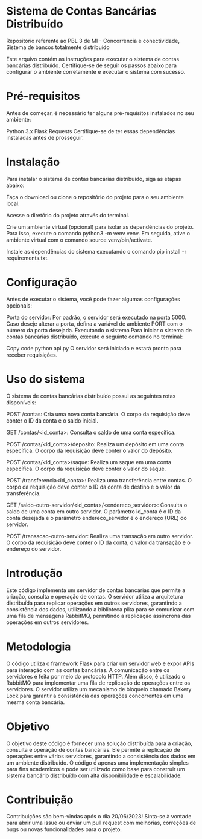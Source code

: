 # Sistema de Contas Bancárias Distribuído
Repositório referente ao PBL 3 de MI - Concorrência e conectividade, Sistema de bancos totalmente distribuído

Este arquivo contém as instruções para executar o sistema de contas bancárias distribuído. Certifique-se de seguir os passos abaixo para configurar o ambiente corretamente e executar o sistema com sucesso.

# Pré-requisitos
Antes de começar, é necessário ter alguns pré-requisitos instalados no seu ambiente:

Python 3.x
Flask
Requests
Certifique-se de ter essas dependências instaladas antes de prosseguir.

# Instalação
Para instalar o sistema de contas bancárias distribuído, siga as etapas abaixo:

Faça o download ou clone o repositório do projeto para o seu ambiente local.

Acesse o diretório do projeto através do terminal.

Crie um ambiente virtual (opcional) para isolar as dependências do projeto. Para isso, execute o comando python3 -m venv venv. Em seguida, ative o ambiente virtual com o comando source venv/bin/activate.

Instale as dependências do sistema executando o comando pip install -r requirements.txt.

# Configuração
Antes de executar o sistema, você pode fazer algumas configurações opcionais:

Porta do servidor: Por padrão, o servidor será executado na porta 5000. Caso deseje alterar a porta, defina a variável de ambiente PORT com o número da porta desejada.
Executando o sistema
Para iniciar o sistema de contas bancárias distribuído, execute o seguinte comando no terminal:

Copy code
python api.py
O servidor será iniciado e estará pronto para receber requisições.

# Uso do sistema
O sistema de contas bancárias distribuído possui as seguintes rotas disponíveis:

POST /contas: Cria uma nova conta bancária. O corpo da requisição deve conter o ID da conta e o saldo inicial.

GET /contas/<id_conta>: Consulta o saldo de uma conta específica.

POST /contas/<id_conta>/deposito: Realiza um depósito em uma conta específica. O corpo da requisição deve conter o valor do depósito.

POST /contas/<id_conta>/saque: Realiza um saque em uma conta específica. O corpo da requisição deve conter o valor do saque.

POST /transferencia<id_conta>: Realiza uma transferência entre contas. O corpo da requisição deve conter o ID da conta de destino e o valor da transferência.

GET /saldo-outro-servidor/<id_conta>/<endereco_servidor>: Consulta o saldo de uma conta em outro servidor. O parâmetro id_conta é o ID da conta desejada e o parâmetro endereco_servidor é o endereço (URL) do servidor.

POST /transacao-outro-servidor: Realiza uma transação em outro servidor. O corpo da requisição deve conter o ID da conta, o valor da transação e o endereço do servidor.

# Introdução
Este código implementa um servidor de contas bancárias que permite a criação, consulta e operação de contas. O servidor utiliza a arquitetura distribuída para replicar operações em outros servidores, garantindo a consistência dos dados, utilizando a biblioteca pika para se comunicar com uma fila de mensagens RabbitMQ, permitindo a replicação assíncrona das operações em outros servidores.

# Metodologia
O código utiliza o framework Flask para criar um servidor web e expor APIs para interação com as contas bancárias. A comunicação entre os servidores é feita por meio do protocolo HTTP. Além disso, é utilizado o RabbitMQ para implementar uma fila de replicação de operações entre os servidores.
O servidor utiliza um mecanismo de bloqueio chamado Bakery Lock para garantir a consistência das operações concorrentes em uma mesma conta bancária.

# Objetivo
O objetivo deste código é fornecer uma solução distribuída para a criação, consulta e operação de contas bancárias. Ele permite a replicação de operações entre vários servidores, garantindo a consistência dos dados em um ambiente distribuído. O código é apenas uma implementação simples para fins academicos e pode ser utilizado como base para construir um sistema bancário distribuído com alta disponibilidade e escalabilidade.

# Contribuição
Contribuições são bem-vindas após o dia 20/06/2023! Sinta-se à vontade para abrir uma issue ou enviar um pull request com melhorias, correções de bugs ou novas funcionalidades para o projeto.

